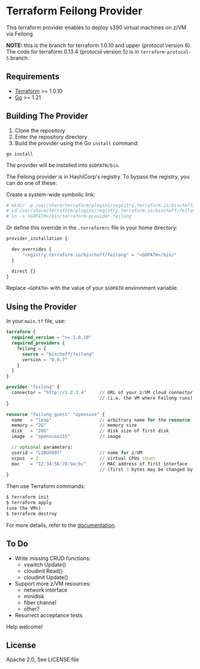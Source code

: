 # Terraform Feilong Provider

This terraform provider enables to deploy s390 virtual machines on z/VM via Feilong.

**NOTE:** this is the branch for terraform 1.0.10 and upper (protocol version 6).
The code for terraform 0.13.4 (protocol version 5) is in `terraform-protocol-5` branch.


## Requirements

- [Terraform](https://developer.hashicorp.com/terraform/downloads) >= 1.0.10
- [Go](https://golang.org/doc/install) >= 1.21


## Building The Provider

1. Clone the repository
1. Enter the repository directory
1. Build the provider using the Go `install` command:

```shell
go install
```

The provider will be installed into `$GOPATH/bin`.

The Feilong provider is in HashiCorp's registry. To bypass the registry, you can do one of these:

Create a system-wide symbolic link:

```bash
# mkdir -p /usr/share/terraform/plugins/registry.terraform.io/bischoff/feilong/0.0.7/linux_amd64/
# cd /usr/share/terraform/plugins/registry.terraform.io/bischoff/feilong/0.0.7/linux_amd64/
# ln -s <GOPATH>/bin/terraform-provider-feilong
```

Or define this override in the `.terraformrc` file in your home directory:

```terraform
provider_installation {

  dev_overrides {
      "registry.terraform.io/bischoff/feilong" = "<GOPATH>/bin/"
  }

  direct {}
}
```

Replace `<GOPATH>` with the value of your `$GOPATH` environment variable.


## Using the Provider

In your `main.tf` file, use:

```terraform
terraform {
  required_version = ">= 1.0.10"
  required_providers {
    feilong = {
      source = "bischoff/feilong"
      version = "0.0.7"
    }
  }
}

provider "feilong" {
  connector = "http://1.2.3.4"     // URL of your z/VM cloud connector
                                   // (i.e. the VM where Feilong runs)
}

resource "feilong_guest" "opensuse" {
  name   = "leap"                  // arbitrary name for the resource
  memory = "2G"                    // memory size
  disk   = "20G"                   // disk size of first disk
  image  = "opensuse155"           // image

  // optional parameters:
  userid = "LINUX097"              // name for z/VM
  vcpus  = 2                       // virtual CPUs count
  mac    = "12:34:56:78:9a:bc"     // MAC address of first interface
                                   // (first 3 bytes may be changed by Feilong)
}
```

Then use Terraform commands:

```bash
$ terraform init
$ terraform apply
(use the VMs)
$ terraform destroy
```

For more details, refer to the [documentation](docs/README.md).


## To Do

* Write missing CRUD functions:
  * vswitch Update()
  * cloudinit Read()
  * cloudinit Update()
* Support more z/VM resources:
  * network interface
  * minidisk
  * fiber channel
  * other?
* Resurrect acceptance tests

Help welcome!


## License

Apache 2.0, See LICENSE file
